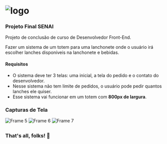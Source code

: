 # ![logo](https://user-images.githubusercontent.com/90719668/187080594-9cb0a1c4-05ca-4a5a-9da5-2f9ae04b2156.svg)
### Projeto Final SENAI
Projeto de conclusão de curso de Desenvolvedor Front-End.

Fazer um sistema de um totem para uma lanchonete onde o usuário irá escolher lanches
disponíveis na lanchonete e bebidas.

#### Requisitos
- O sistema deve ter 3 telas: uma inicial, a tela
do pedido e o contato do desenvolvedor.
- Nesse sistema não tem limite de pedidos, o usuário pode pedir quantos lanches ele quiser.
- Esse sistema vai funcionar em um totem com **800px de largura**.

### Capturas de Tela
![Frame 5](https://user-images.githubusercontent.com/90719668/187081545-bd194dc2-eff0-4291-bee5-7a3efee2f595.png)
![Frame 6](https://user-images.githubusercontent.com/90719668/187081556-259ce304-1f72-485a-abe1-da5fd620c673.png)
![Frame 7](https://user-images.githubusercontent.com/90719668/187081570-11049b3b-59d0-4d61-bbe3-e08e187ea98f.png)
##
### That's all, folks! 🚀
